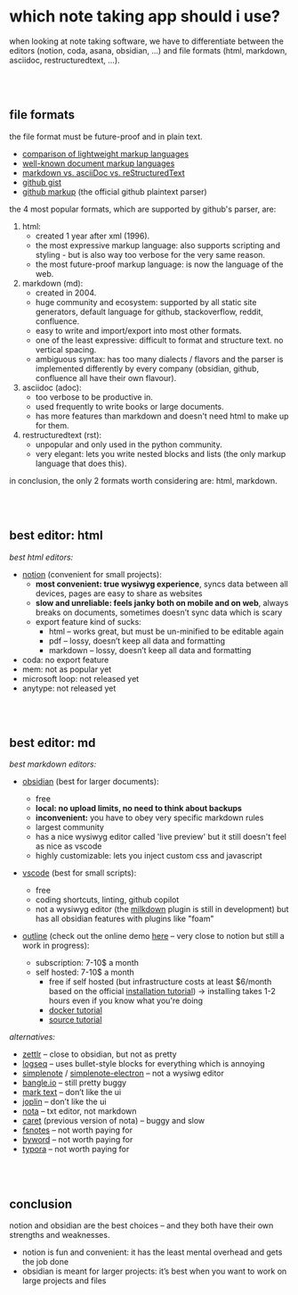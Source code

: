 # which note taking app should i use?

when looking at note taking software, we have to differentiate between the editors (notion, coda, asana, obsidian, ...) and file formats (html, markdown, asciidoc, restructuredtext, ...).

<br><br>

## file formats

the file format must be future-proof and in plain text.

- [comparison of lightweight markup languages](https://en.m.wikipedia.org/wiki/Lightweight_markup_language#:~:text=Comparison%20of%20language%20features)
- [well-known document markup languages](https://en.m.wikipedia.org/wiki/List_of_document_markup_languages#:~:text=Well%2Dknown%20document%20markup%20languages)
- [markdown vs. asciiDoc vs. reStructuredText](https://www.dewanahmed.com/markdown-asciidoc-restructuredtext/)
- [github gist](https://gist.github.com/ChrisTollefson/a3af6d902a74a0afd1c2d79aadc9bb3f)
- [github markup](https://github.com/github/markup) (the official github plaintext parser)

the 4 most popular formats, which are supported by github's parser, are:

1. html:
      - created 1 year after xml (1996).
      - the most expressive markup language: also supports scripting and styling - but is also way too verbose for the very same reason.
      - the most future-proof markup language: is now the language of the web.
2. markdown (md):
      - created in 2004.
      - huge community and ecosystem: supported by all static site generators, default language for github, stackoverflow, reddit, confluence.
      - easy to write and import/export into most other formats.
      - one of the least expressive: difficult to format and structure text. no vertical spacing.
      - ambiguous syntax: has too many dialects / flavors and the parser is implemented differently by every company (obsidian, github, confluence all have their own flavour).
3. asciidoc (adoc):
      - too verbose to be productive in.
      - used frequently to write books or large documents.
      - has more features than markdown and doesn't need html to make up for them.
4. restructuredtext (rst):
      - unpopular and only used in the python community.
      - very elegant: lets you write nested blocks and lists (the only markup language that does this).

in conclusion, the only 2 formats worth considering are: html, markdown.

<br><br>

## best editor: html

_best html editors:_

- [notion](https://www.notion.so/) (convenient for small projects):
     - **most convenient: true wysiwyg experience**, syncs data between all devices, pages are easy to share as websites
     - **slow and unreliable: feels janky both on mobile and on web**, always breaks on documents, sometimes doesn’t sync data which is scary
     - export feature kind of sucks:
          - html – works great, but must be un-minified to be editable again
          - pdf – lossy, doesn’t keep all data and formatting
          - markdown – lossy, doesn’t keep all data and formatting
- coda: no export feature
- mem: not as popular yet
- microsoft loop: not released yet
- anytype: not released yet

<br><br>

## best editor: md

_best markdown editors:_

- [obsidian](https://obsidian.md/) (best for larger documents):

     - free
     - **local: no upload limits, no need to think about backups**
     - **inconvenient:** you have to obey very specific markdown rules
     - largest community
     - has a nice wysiwyg editor called 'live preview' but it still doesn't feel as nice as vscode
     - highly customizable: lets you inject custom css and javascript

- [vscode](https://code.visualstudio.com/) (best for small scripts):

     - free
     - coding shortcuts, linting, github copilot
     - not a wysiwyg editor (the [milkdown](https://milkdown.dev/) plugin is still in development) but has all obsidian features with plugins like "foam"

- [outline](https://github.com/outline/outline) (check out the online demo [here](https://student-tuwien-ac.getoutline.com/collection/welcome-zpKDLvb5ZS) – very close to notion but still a work in progress):
     - subscription: 7-10$ a month
     - self hosted: 7-10$ a month
          - free if self hosted (but infrastructure costs at least $6/month based on the official [installation tutorial](https://thomasgriffin.com/how-to-install-the-outline-knowledge-base-wiki-on-ubuntu/)) → installing takes 1-2 hours even if you know what you're doing
          - [docker tutorial](https://hub.docker.com/r/outlinewiki/outline)
          - [source tutorial](https://docs.getoutline.com/s/hosting/doc/from-source-BlBxrNzMIP)

_alternatives:_

- [zettlr](https://www.zettlr.com/) – close to obsidian, but not as pretty
- [logseq](https://demo.logseq.com/) – uses bullet-style blocks for everything which is annoying
- [simplenote](https://app.simplenote.com/) / [simplenote-electron](https://github.com/Automattic/simplenote-electron) – not a wysiwg editor
- [bangle.io](https://app.bangle.io/landing) – still pretty buggy
- [mark text](https://github.com/marktext/marktext) – don’t like the ui
- [joplin](https://joplinapp.org/) – don’t like the ui
- [nota](https://nota.md/buy.html) – txt editor, not markdown
- [caret](https://caret.io/) (previous version of nota) – buggy and slow
- [fsnotes](https://fsnot.es/) – not worth paying for
- [byword](https://apps.apple.com/app/byword/id420212497?mt=12) – not worth paying for
- [typora](https://typora.io/) – not worth paying for

<br><br>

## conclusion

notion and obsidian are the best choices – and they both have their own strengths and weaknesses.

- notion is fun and convenient: it has the least mental overhead and gets the job done
- obsidian is meant for larger projects: it’s best when you want to work on large projects and files
